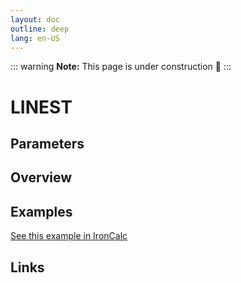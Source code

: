 ```yaml
---
layout: doc
outline: deep
lang: en-US
---
```


::: warning
**Note:** This page is under construction 🚧
:::

# LINEST

## Parameters

## Overview

## Examples

[See this example in IronCalc](https://app.ironcalc.com/?filename=linest)

## Links